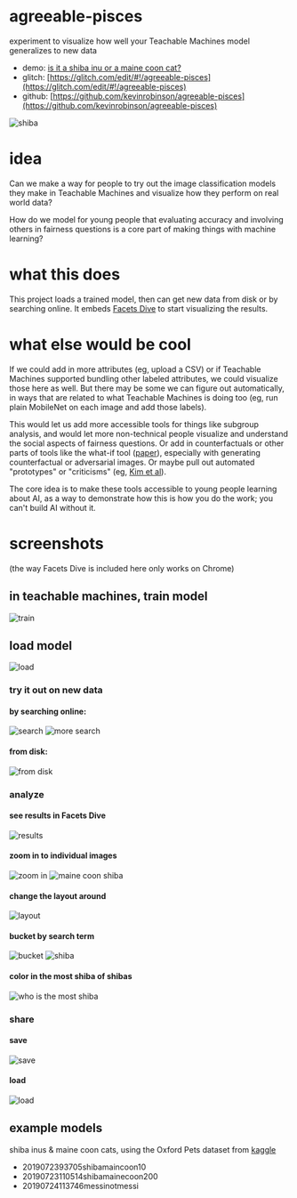 agreeable-pisces
=================
experiment to visualize how well your Teachable Machines model generalizes to new data

- demo: [is it a shiba inu or a maine coon cat?](https://agreeable-pisces.glitch.me/?model=2019072393705shibamaincoon10)
- glitch: [https://glitch.com/edit/#!/agreeable-pisces](https://glitch.com/edit/#!/agreeable-pisces)
- github: [https://github.com/kevinrobinson/agreeable-pisces](https://github.com/kevinrobinson/agreeable-pisces)


![shiba](https://cdn.glitch.com/ab9b24c1-0ef7-44eb-8d1f-fa5b8a84c7c3%2F100-doge.png?v=1563923727524)


# idea
Can we make a way for people to try out the image classification models they make in Teachable Machines and visualize how they perform on real world data?

How do we model for young people that evaluating accuracy and involving others in fairness questions is a core part of making things with machine learning?

# what this does
This project loads a trained model, then can get new data from disk or by searching online.  It embeds [Facets Dive](https://github.com/PAIR-code/facets/tree/master/facets_dive) to start visualizing the results.

# what else would be cool
If we could add in more attributes (eg, upload a CSV) or if Teachable Machines supported bundling other labeled attributes, we could visualize those here as well.  But there may be some we can figure out automatically, in ways that are related to what Teachable Machines is doing too (eg, run plain MobileNet on each image and add those labels).  

This would let us add more accessible tools for things like subgroup analysis, and would let more non-technical people visualize and understand the social aspects of fairness questions.  Or add in counterfactuals or other parts of tools like the what-if tool ([paper](https://arxiv.org/abs/1907.04135)), especially with generating counterfactual or adversarial images.  Or maybe pull out automated "prototypes" or "criticisms" (eg, [Kim et al](http://people.csail.mit.edu/beenkim/papers/KIM2016NIPS_MMD.pdf)).  

The core idea is to make these tools accessible to young people learning about AI, as a way to demonstrate how this is how you do the work; you can't build AI without it.


# screenshots
(the way Facets Dive is included here only works on Chrome)
## in teachable machines, train model
![train](https://cdn.glitch.com/ab9b24c1-0ef7-44eb-8d1f-fa5b8a84c7c3%2F100-training.png?v=1563895444678)

## load model
![load](https://cdn.glitch.com/ab9b24c1-0ef7-44eb-8d1f-fa5b8a84c7c3%2F100-load-model.png?v=1563895443098)


### try it out on new data
#### by searching online:
![search](https://cdn.glitch.com/ab9b24c1-0ef7-44eb-8d1f-fa5b8a84c7c3%2F100-search.png?v=1563895443000)
![more search](https://cdn.glitch.com/ab9b24c1-0ef7-44eb-8d1f-fa5b8a84c7c3%2F100-search-shiba.png?v=1563895443535)

#### from disk:
![from disk](https://cdn.glitch.com/ab9b24c1-0ef7-44eb-8d1f-fa5b8a84c7c3%2F100-upload.png?v=1563895445234)

### analyze
#### see results in Facets Dive
![results](https://cdn.glitch.com/ab9b24c1-0ef7-44eb-8d1f-fa5b8a84c7c3%2F100-search-for-shibas.png?v=1563895446657)

#### zoom in to individual images
![zoom in](https://cdn.glitch.com/ab9b24c1-0ef7-44eb-8d1f-fa5b8a84c7c3%2F100-zoom-shiba.png?v=1563895447030)
![maine coon shiba](https://cdn.glitch.com/ab9b24c1-0ef7-44eb-8d1f-fa5b8a84c7c3%2F100-cat-as-shiba.png?v=1563925032048)

#### change the layout around
![layout](https://cdn.glitch.com/ab9b24c1-0ef7-44eb-8d1f-fa5b8a84c7c3%2F100-rework-facets.png?v=1563895447452)

#### bucket by search term
![bucket](https://cdn.glitch.com/ab9b24c1-0ef7-44eb-8d1f-fa5b8a84c7c3%2FScreen%20Shot%202019-07-23%20at%206.47.57%20PM.png?v=1563922097962)
![shiba](https://cdn.glitch.com/ab9b24c1-0ef7-44eb-8d1f-fa5b8a84c7c3%2F100-doge.png?v=1563923727524)

#### color in the most shiba of shibas
![who is the most shiba](https://cdn.glitch.com/ab9b24c1-0ef7-44eb-8d1f-fa5b8a84c7c3%2F100-shiba.png?v=1563923727409)


### share
#### save
![save](https://cdn.glitch.com/ab9b24c1-0ef7-44eb-8d1f-fa5b8a84c7c3%2Fjson.png?v=1563896142393)

#### load
![load](https://cdn.glitch.com/ab9b24c1-0ef7-44eb-8d1f-fa5b8a84c7c3%2F100-search-for-maine-coon.png?v=1563895444453)

## example models
shiba inus & maine coon cats, using the Oxford Pets dataset from [kaggle](https://www.kaggle.com/tanlikesmath/the-oxfordiiit-pet-dataset/downloads/the-oxfordiiit-pet-dataset.zip/1)
- 2019072393705shibamaincoon10
- 20190723110514shibamainecoon200
- 20190724113746messinotmessi